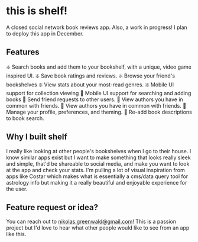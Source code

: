 # this is shelf!
A closed social network book reviews app.
Also, a work in progress! I plan to deploy this app in December.

## Features
❇️ Search books and add them to your bookshelf, with a unique, video game inspired UI.
❇️ Save book ratings and reviews.
❇️ Browse your friend's bookshelves
❇️ View stats about your most-read genres.
❇️ Mobile UI support for collection viewing
🚧 Mobile UI support for searching and adding books
🚧 Send friend requests to other users.
🚧 View authors you have in common with friends.
🚧 View authors you have in common with friends.
🚧 Manage your profile, preferences, and theming.
🚧 Re-add book descriptions to book search.

## Why I built shelf
I really like looking at other people's bookshelves when I go to their house. I know similar apps exist but I want to make something that looks really sleek and simple, that'd be shareable to social media, and make you want to look at the app and check your stats. I'm pulling a lot of visual inspiration from apps like Costar which makes what is essentially a cms/data query tool for astrology info but making it a really beautiful and enjoyable experience for the user.

## Feature request or idea?
You can reach out to nikolas.greenwald@gmail.com! This is a passion project but I'd love to hear what other people would like to see from an app like this.
